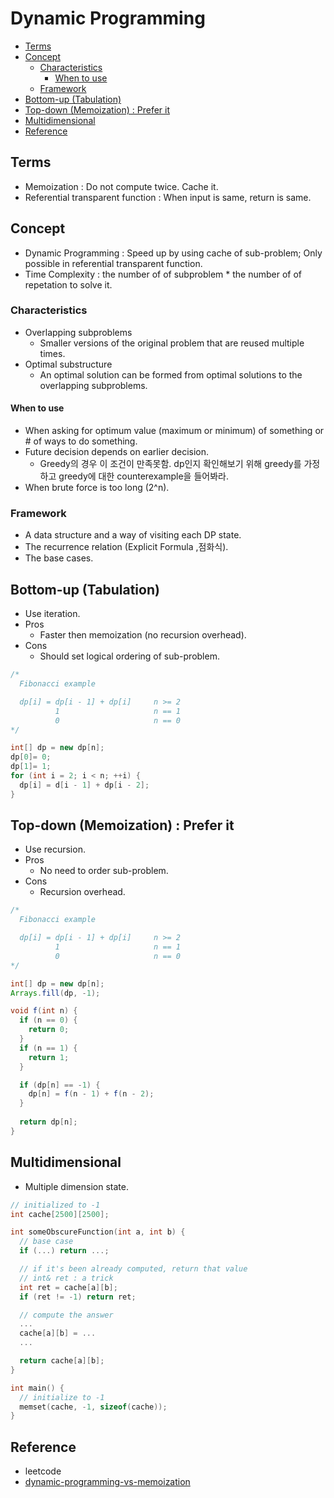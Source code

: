 # Dynamic Programming

- [Terms](#terms)
- [Concept](#concept)
  - [Characteristics](#characteristics)
    - [When to use](#when-to-use)
  - [Framework](#framework)
- [Bottom-up (Tabulation)](#bottom-up-tabulation)
- [Top-down (Memoization) : Prefer it](#top-down-memoization--prefer-it)
- [Multidimensional](#multidimensional)
- [Reference](#reference)

## Terms

- Memoization : Do not compute twice. Cache it.
- Referential transparent function : When input is same, return is same.

## Concept

- Dynamic Programming : Speed up by using cache of sub-problem; Only possible in referential transparent function.
- Time Complexity : the number of of subproblem * the number of of repetation to solve it.

### Characteristics

- Overlapping subproblems
  - Smaller versions of the original problem that are reused multiple times.
- Optimal substructure
  - An optimal solution can be formed from optimal solutions to the overlapping subproblems.

#### When to use

- When asking for optimum value (maximum or minimum) of something or # of ways to do something.
- Future decision depends on earlier decision.
  - Greedy의 경우 이 조건이 만족못함. dp인지 확인해보기 위해 greedy를 가정하고 greedy에 대한 counterexample을 들어봐라.
- When brute force is too long (2^n).

### Framework

- A data structure and a way of visiting each DP state.
- The recurrence relation (Explicit Formula ,점화식).
- The base cases.

## Bottom-up (Tabulation)

- Use iteration.
- Pros
  - Faster then memoization (no recursion overhead).
- Cons
  - Should set logical ordering of sub-problem.

```java
/*
  Fibonacci example

  dp[i] = dp[i - 1] + dp[i]     n >= 2
          1                     n == 1
          0                     n == 0
*/

int[] dp = new dp[n];
dp[0]= 0;
dp[1]= 1;
for (int i = 2; i < n; ++i) {
  dp[i] = d[i - 1] + dp[i - 2];
}
```

## Top-down (Memoization) : Prefer it

- Use recursion.
- Pros
  - No need to order sub-problem.
- Cons
  - Recursion overhead.

```java
/*
  Fibonacci example

  dp[i] = dp[i - 1] + dp[i]     n >= 2
          1                     n == 1
          0                     n == 0
*/

int[] dp = new dp[n];
Arrays.fill(dp, -1);

void f(int n) {
  if (n == 0) {
    return 0;
  }
  if (n == 1) {
    return 1;
  }

  if (dp[n] == -1) {
    dp[n] = f(n - 1) + f(n - 2);
  }
  
  return dp[n];
}
```

## Multidimensional

- Multiple dimension state.

```cpp
// initialized to -1
int cache[2500][2500];

int someObscureFunction(int a, int b) {
  // base case
  if (...) return ...;

  // if it's been already computed, return that value
  // int& ret : a trick
  int ret = cache[a][b];
  if (ret != -1) return ret;

  // compute the answer
  ...
  cache[a][b] = ...
  ...

  return cache[a][b];
}

int main() {
  // initialize to -1
  memset(cache, -1, sizeof(cache));
}
```

## Reference

- leetcode
- [dynamic-programming-vs-memoization](https://cs.stackexchange.com/questions/99513/dynamic-programming-vs-memoization/99517)
